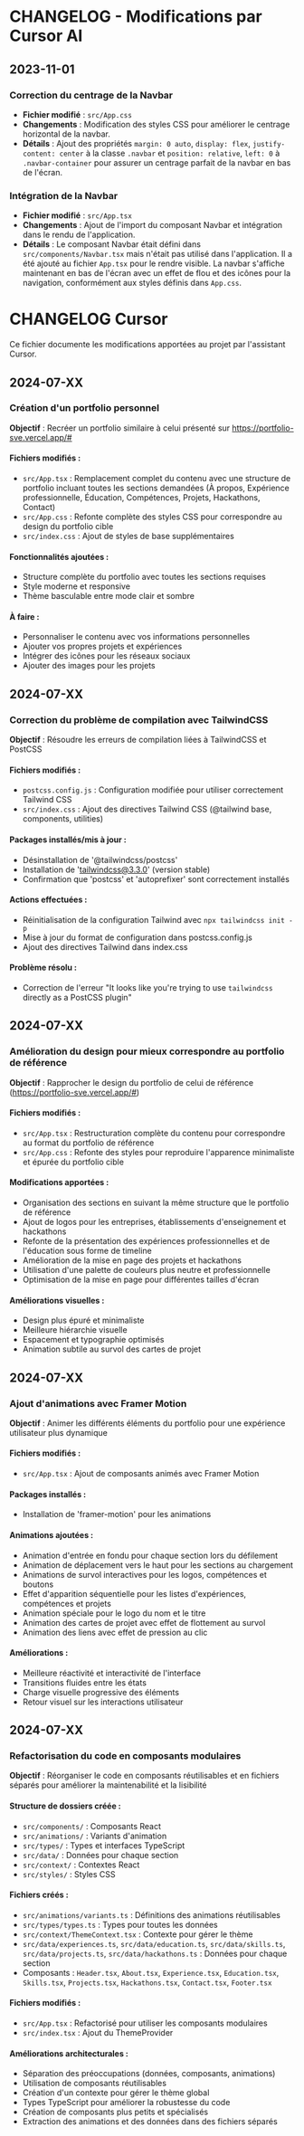 # CHANGELOG - Modifications par Cursor AI

## 2023-11-01

### Correction du centrage de la Navbar
- **Fichier modifié** : `src/App.css`
- **Changements** : Modification des styles CSS pour améliorer le centrage horizontal de la navbar.
- **Détails** : Ajout des propriétés `margin: 0 auto`, `display: flex`, `justify-content: center` à la classe `.navbar` et `position: relative`, `left: 0` à `.navbar-container` pour assurer un centrage parfait de la navbar en bas de l'écran.

### Intégration de la Navbar
- **Fichier modifié** : `src/App.tsx`
- **Changements** : Ajout de l'import du composant Navbar et intégration dans le rendu de l'application.
- **Détails** : Le composant Navbar était défini dans `src/components/Navbar.tsx` mais n'était pas utilisé dans l'application. Il a été ajouté au fichier `App.tsx` pour le rendre visible. La navbar s'affiche maintenant en bas de l'écran avec un effet de flou et des icônes pour la navigation, conformément aux styles définis dans `App.css`.

# CHANGELOG Cursor

Ce fichier documente les modifications apportées au projet par l'assistant Cursor.

## 2024-07-XX

### Création d'un portfolio personnel

**Objectif** : Recréer un portfolio similaire à celui présenté sur https://portfolio-sve.vercel.app/#

#### Fichiers modifiés :
- `src/App.tsx` : Remplacement complet du contenu avec une structure de portfolio incluant toutes les sections demandées (À propos, Expérience professionnelle, Éducation, Compétences, Projets, Hackathons, Contact)
- `src/App.css` : Refonte complète des styles CSS pour correspondre au design du portfolio cible
- `src/index.css` : Ajout de styles de base supplémentaires

#### Fonctionnalités ajoutées :
- Structure complète du portfolio avec toutes les sections requises
- Style moderne et responsive
- Thème basculable entre mode clair et sombre

#### À faire :
- Personnaliser le contenu avec vos informations personnelles
- Ajouter vos propres projets et expériences
- Intégrer des icônes pour les réseaux sociaux
- Ajouter des images pour les projets

## 2024-07-XX

### Correction du problème de compilation avec TailwindCSS

**Objectif** : Résoudre les erreurs de compilation liées à TailwindCSS et PostCSS

#### Fichiers modifiés :
- `postcss.config.js` : Configuration modifiée pour utiliser correctement Tailwind CSS
- `src/index.css` : Ajout des directives Tailwind CSS (@tailwind base, components, utilities)

#### Packages installés/mis à jour :
- Désinstallation de '@tailwindcss/postcss'
- Installation de 'tailwindcss@3.3.0' (version stable)
- Confirmation que 'postcss' et 'autoprefixer' sont correctement installés

#### Actions effectuées :
- Réinitialisation de la configuration Tailwind avec `npx tailwindcss init -p`
- Mise à jour du format de configuration dans postcss.config.js
- Ajout des directives Tailwind dans index.css

#### Problème résolu :
- Correction de l'erreur "It looks like you're trying to use `tailwindcss` directly as a PostCSS plugin"

## 2024-07-XX

### Amélioration du design pour mieux correspondre au portfolio de référence

**Objectif** : Rapprocher le design du portfolio de celui de référence (https://portfolio-sve.vercel.app/#)

#### Fichiers modifiés :
- `src/App.tsx` : Restructuration complète du contenu pour correspondre au format du portfolio de référence
- `src/App.css` : Refonte des styles pour reproduire l'apparence minimaliste et épurée du portfolio cible

#### Modifications apportées :
- Organisation des sections en suivant la même structure que le portfolio de référence
- Ajout de logos pour les entreprises, établissements d'enseignement et hackathons
- Refonte de la présentation des expériences professionnelles et de l'éducation sous forme de timeline
- Amélioration de la mise en page des projets et hackathons
- Utilisation d'une palette de couleurs plus neutre et professionnelle
- Optimisation de la mise en page pour différentes tailles d'écran

#### Améliorations visuelles :
- Design plus épuré et minimaliste
- Meilleure hiérarchie visuelle
- Espacement et typographie optimisés
- Animation subtile au survol des cartes de projet

## 2024-07-XX

### Ajout d'animations avec Framer Motion

**Objectif** : Animer les différents éléments du portfolio pour une expérience utilisateur plus dynamique

#### Fichiers modifiés :
- `src/App.tsx` : Ajout de composants animés avec Framer Motion

#### Packages installés :
- Installation de 'framer-motion' pour les animations

#### Animations ajoutées :
- Animation d'entrée en fondu pour chaque section lors du défilement
- Animation de déplacement vers le haut pour les sections au chargement
- Animations de survol interactives pour les logos, compétences et boutons
- Effet d'apparition séquentielle pour les listes d'expériences, compétences et projets
- Animation spéciale pour le logo du nom et le titre
- Animation des cartes de projet avec effet de flottement au survol
- Animation des liens avec effet de pression au clic

#### Améliorations :
- Meilleure réactivité et interactivité de l'interface
- Transitions fluides entre les états
- Charge visuelle progressive des éléments
- Retour visuel sur les interactions utilisateur

## 2024-07-XX

### Refactorisation du code en composants modulaires

**Objectif** : Réorganiser le code en composants réutilisables et en fichiers séparés pour améliorer la maintenabilité et la lisibilité

#### Structure de dossiers créée :
- `src/components/` : Composants React
- `src/animations/` : Variants d'animation
- `src/types/` : Types et interfaces TypeScript
- `src/data/` : Données pour chaque section
- `src/context/` : Contextes React
- `src/styles/` : Styles CSS

#### Fichiers créés :
- `src/animations/variants.ts` : Définitions des animations réutilisables
- `src/types/types.ts` : Types pour toutes les données
- `src/context/ThemeContext.tsx` : Contexte pour gérer le thème
- `src/data/experiences.ts`, `src/data/education.ts`, `src/data/skills.ts`, `src/data/projects.ts`, `src/data/hackathons.ts` : Données pour chaque section
- Composants : `Header.tsx`, `About.tsx`, `Experience.tsx`, `Education.tsx`, `Skills.tsx`, `Projects.tsx`, `Hackathons.tsx`, `Contact.tsx`, `Footer.tsx`

#### Fichiers modifiés :
- `src/App.tsx` : Refactorisé pour utiliser les composants modulaires
- `src/index.tsx` : Ajout du ThemeProvider

#### Améliorations architecturales :
- Séparation des préoccupations (données, composants, animations)
- Utilisation de composants réutilisables
- Création d'un contexte pour gérer le thème global
- Types TypeScript pour améliorer la robustesse du code
- Création de composants plus petits et spécialisés
- Extraction des animations et des données dans des fichiers séparés 